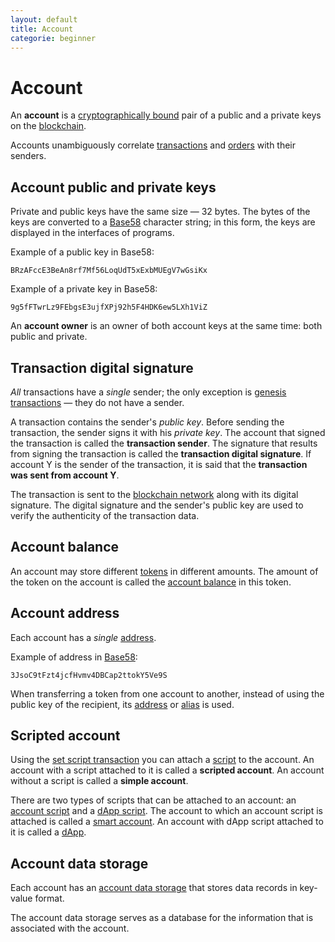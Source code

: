 ```yaml
---
layout: default
title: Account
categorie: beginner
---
```

# Account

An **account** is a [cryptographically bound](https://en.wikipedia.org/wiki/Public-key_cryptography) pair of a public and a private keys on the [blockchain](/en/blockchain/blockchain).

Accounts unambiguously correlate [transactions](/en/blockchain/transaction) and [orders](/en/ride/structures/common-structures/order) with their senders.

## Account public and private keys

Private and public keys have the same size — 32 bytes. The bytes of the keys are converted to a [Base58](https://en.wikipedia.org/wiki/Base58) character string; in this form, the keys are displayed in the interfaces of programs.

Example of a public key in Base58:

```
BRzAFccE3BeAn8rf7Mf56LoqUdT5xExbMUEgV7wGsiKx
```

Example of a private key in Base58:

```
9g5fFTwrLz9FEbgsE3ujfXPj92h5F4HDK6ew5LXh1ViZ
```

An **account owner** is an owner of both account keys at the same time: both public and private.

## Transaction digital signature

_All_ transactions have a _single_ sender; the only exception is [genesis transactions](/en/blockchain/transaction-type/genesis-transaction) — they do not have a sender.

A transaction contains the sender's _public key_. Before sending the transaction, the sender signs it with his _private key_. The account that signed the transaction is called the **transaction sender**. The signature that results from signing the transaction is called the **transaction digital signature**. If account Y is the sender of the transaction, it is said that the **transaction was sent from account Y**.

The transaction is sent to the [blockchain network](/en/blockchain/blockchain-network) along with its digital signature. The digital signature and the sender's public key are used to verify the authenticity of the transaction data.

## Account balance

An account may store different [tokens](/en/blockchain/token) in different amounts. The amount of the token on the account is called the [account balance](/en/blockchain/account/account-balance) in this token.

## Account address

Each account has a _single_ [address](/en/blockchain/account/address).

Example of address in [Base58](https://en.wikipedia.org/wiki/Base58):

```
3JsoC9tFzt4jcfHvmv4DBCap2ttokY5Ve9S
```

When transferring a token from one account to another, instead of using the public key of the recipient, its [address](/en/blockchain/account/address) or [alias](/en/blockchain/account/alias) is used.

## Scripted account

Using the [set script transaction](/en/blockchain/transaction-type/set-script-transaction) you can attach a [script](/en/ride/script) to the account. An account with a script attached to it is called a **scripted account**. An account without a script is called a **simple account**.

There are two types of scripts that can be attached to an account: an [account script](/en/ride/script/script-types/account-script) and a [dApp script](/en/ride/script/script-types/dapp-script). The account to which an account script is attached is called a [smart account](/en/blockchain/account/smart-account). An account with dApp script attached to it is called a [dApp](/en/blockchain/account/dapp).

## Account data storage

Each account has an [account data storage](/en/blockchain/account/account-data-storage) that stores data records in key-value format.

The account data storage serves as a database for the information that is associated with the account.